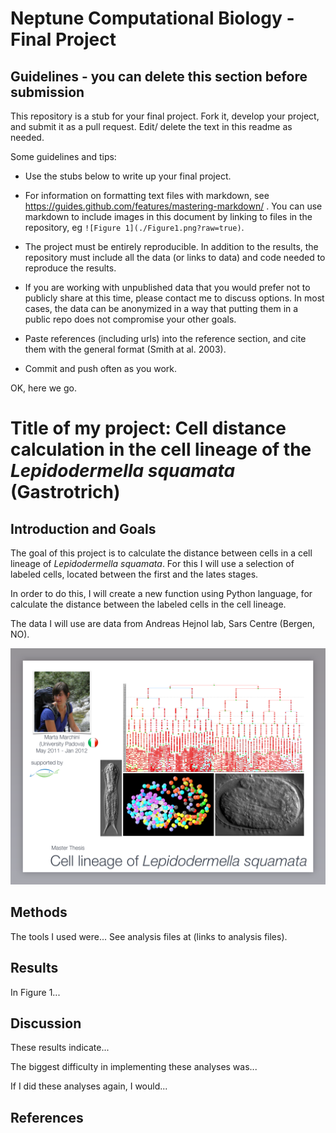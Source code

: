 # Neptune Computational Biology - Final Project

## Guidelines - you can delete this section before submission

This repository is a stub for your final project. Fork it, develop your project, and submit it as a pull request. Edit/ delete the text in this readme as needed.

Some guidelines and tips:

- Use the stubs below to write up your final project.

- For information on formatting text files with markdown, see https://guides.github.com/features/mastering-markdown/ . You can use markdown to include images in this document by linking to files in the repository, eg `![Figure 1](./Figure1.png?raw=true)`.

- The project must be entirely reproducible. In addition to the results, the repository must include all the data (or links to data) and code needed to reproduce the results.

- If you are working with unpublished data that you would prefer not to publicly share at this time, please contact me to discuss options. In most cases, the data can be anonymized in a way that putting them in a public repo does not compromise your other goals.

- Paste references (including urls) into the reference section, and cite them with the general format (Smith at al. 2003).

- Commit and push often as you work.

OK, here we go.

# Title of my project: Cell distance calculation in the cell lineage of the *Lepidodermella squamata* (Gastrotrich) 

## Introduction and Goals

The goal of this project is to calculate the distance between cells in a cell lineage of *Lepidodermella squamata*. For this I will use a selection of labeled cells, located between the first and the lates stages.

In order to do this, I will create a new function using Python language, for calculate the distance between the labeled cells in the cell lineage.

The data I will use are data from Andreas Hejnol lab, Sars Centre (Bergen, NO).

![L.squamata_fig.png](L.squamata_fig.png)

## Methods

The tools I used were... See analysis files at (links to analysis files).

## Results

In Figure 1...

## Discussion

These results indicate...

The biggest difficulty in implementing these analyses was...

If I did these analyses again, I would...

## References


